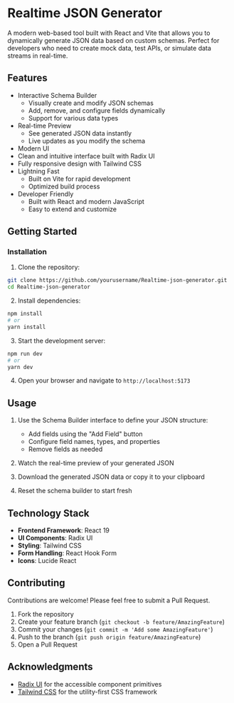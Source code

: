 # Realtime JSON Generator

A modern web-based tool built with React and Vite that allows you to dynamically generate JSON data based on custom schemas. Perfect for developers who need to create mock data, test APIs, or simulate data streams in real-time.

## Features

- Interactive Schema Builder
  - Visually create and modify JSON schemas
  - Add, remove, and configure fields dynamically
  - Support for various data types
- Real-time Preview
  - See generated JSON data instantly
  - Live updates as you modify the schema
- Modern UI
- Clean and intuitive interface built with Radix UI
- Fully responsive design with Tailwind CSS
- Lightning Fast
  - Built on Vite for rapid development
  - Optimized build process
- Developer Friendly
  - Built with React and modern JavaScript
  - Easy to extend and customize

## Getting Started

### Installation

1. Clone the repository:

```bash
git clone https://github.com/yourusername/Realtime-json-generator.git
cd Realtime-json-generator
```

2. Install dependencies:

```bash
npm install
# or
yarn install
```

3. Start the development server:

```bash
npm run dev
# or
yarn dev
```

4. Open your browser and navigate to `http://localhost:5173`

## Usage

1. Use the Schema Builder interface to define your JSON structure:

   - Add fields using the "Add Field" button
   - Configure field names, types, and properties
   - Remove fields as needed

2. Watch the real-time preview of your generated JSON
3. Download the generated JSON data or copy it to your clipboard
4. Reset the schema builder to start fresh

## Technology Stack

- **Frontend Framework**: React 19
- **UI Components**: Radix UI
- **Styling**: Tailwind CSS
- **Form Handling**: React Hook Form
- **Icons**: Lucide React

## Contributing

Contributions are welcome! Please feel free to submit a Pull Request.

1. Fork the repository
2. Create your feature branch (`git checkout -b feature/AmazingFeature`)
3. Commit your changes (`git commit -m 'Add some AmazingFeature'`)
4. Push to the branch (`git push origin feature/AmazingFeature`)
5. Open a Pull Request

## Acknowledgments

- [Radix UI](https://www.radix-ui.com/) for the accessible component primitives
- [Tailwind CSS](https://tailwindcss.com/) for the utility-first CSS framework
